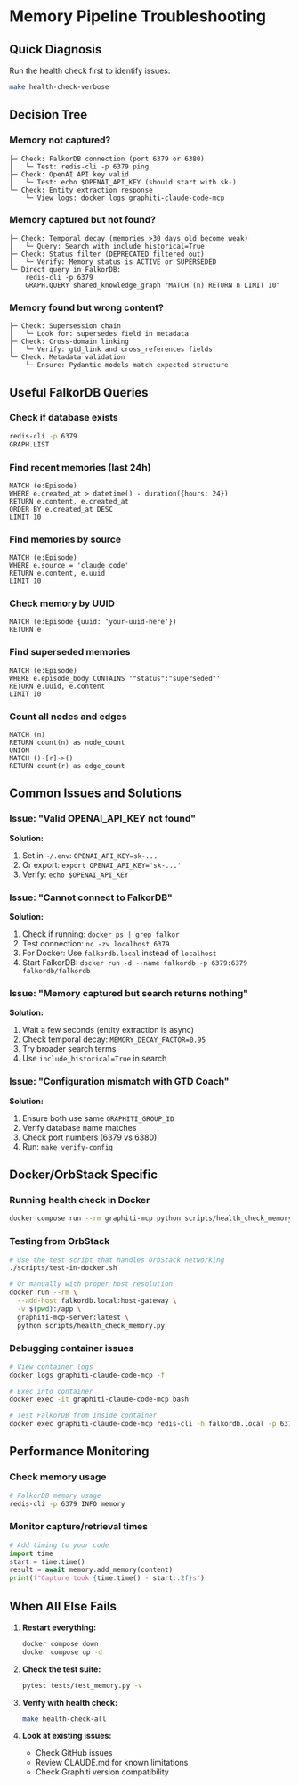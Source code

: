 # Memory Pipeline Troubleshooting

## Quick Diagnosis

Run the health check first to identify issues:
```bash
make health-check-verbose
```

## Decision Tree

### Memory not captured?
```
├─ Check: FalkorDB connection (port 6379 or 6380)
│   └─ Test: redis-cli -p 6379 ping
├─ Check: OpenAI API key valid
│   └─ Test: echo $OPENAI_API_KEY (should start with sk-)
└─ Check: Entity extraction response
    └─ View logs: docker logs graphiti-claude-code-mcp
```

### Memory captured but not found?
```
├─ Check: Temporal decay (memories >30 days old become weak)
│   └─ Query: Search with include_historical=True
├─ Check: Status filter (DEPRECATED filtered out)
│   └─ Verify: Memory status is ACTIVE or SUPERSEDED
└─ Direct query in FalkorDB:
    redis-cli -p 6379
    GRAPH.QUERY shared_knowledge_graph "MATCH (n) RETURN n LIMIT 10"
```

### Memory found but wrong content?
```
├─ Check: Supersession chain
│   └─ Look for: supersedes field in metadata
├─ Check: Cross-domain linking
│   └─ Verify: gtd_link and cross_references fields
└─ Check: Metadata validation
    └─ Ensure: Pydantic models match expected structure
```

## Useful FalkorDB Queries

### Check if database exists
```bash
redis-cli -p 6379
GRAPH.LIST
```

### Find recent memories (last 24h)
```cypher
MATCH (e:Episode)
WHERE e.created_at > datetime() - duration({hours: 24})
RETURN e.content, e.created_at
ORDER BY e.created_at DESC
LIMIT 10
```

### Find memories by source
```cypher
MATCH (e:Episode)
WHERE e.source = 'claude_code'
RETURN e.content, e.uuid
LIMIT 10
```

### Check memory by UUID
```cypher
MATCH (e:Episode {uuid: 'your-uuid-here'})
RETURN e
```

### Find superseded memories
```cypher
MATCH (e:Episode)
WHERE e.episode_body CONTAINS '"status":"superseded"'
RETURN e.uuid, e.content
LIMIT 10
```

### Count all nodes and edges
```cypher
MATCH (n)
RETURN count(n) as node_count
UNION
MATCH ()-[r]->()
RETURN count(r) as edge_count
```

## Common Issues and Solutions

### Issue: "Valid OPENAI_API_KEY not found"
**Solution:**
1. Set in `~/.env`: `OPENAI_API_KEY=sk-...`
2. Or export: `export OPENAI_API_KEY='sk-...'`
3. Verify: `echo $OPENAI_API_KEY`

### Issue: "Cannot connect to FalkorDB"
**Solution:**
1. Check if running: `docker ps | grep falkor`
2. Test connection: `nc -zv localhost 6379`
3. For Docker: Use `falkordb.local` instead of `localhost`
4. Start FalkorDB: `docker run -d --name falkordb -p 6379:6379 falkordb/falkordb`

### Issue: "Memory captured but search returns nothing"
**Solution:**
1. Wait a few seconds (entity extraction is async)
2. Check temporal decay: `MEMORY_DECAY_FACTOR=0.95`
3. Try broader search terms
4. Use `include_historical=True` in search

### Issue: "Configuration mismatch with GTD Coach"
**Solution:**
1. Ensure both use same `GRAPHITI_GROUP_ID`
2. Verify database name matches
3. Check port numbers (6379 vs 6380)
4. Run: `make verify-config`

## Docker/OrbStack Specific

### Running health check in Docker
```bash
docker compose run --rm graphiti-mcp python scripts/health_check_memory.py --verbose
```

### Testing from OrbStack
```bash
# Use the test script that handles OrbStack networking
./scripts/test-in-docker.sh

# Or manually with proper host resolution
docker run --rm \
  --add-host falkordb.local:host-gateway \
  -v $(pwd):/app \
  graphiti-mcp-server:latest \
  python scripts/health_check_memory.py
```

### Debugging container issues
```bash
# View container logs
docker logs graphiti-claude-code-mcp -f

# Exec into container
docker exec -it graphiti-claude-code-mcp bash

# Test FalkorDB from inside container
docker exec graphiti-claude-code-mcp redis-cli -h falkordb.local -p 6379 ping
```

## Performance Monitoring

### Check memory usage
```bash
# FalkorDB memory usage
redis-cli -p 6379 INFO memory
```

### Monitor capture/retrieval times
```python
# Add timing to your code
import time
start = time.time()
result = await memory.add_memory(content)
print(f"Capture took {time.time() - start:.2f}s")
```

## When All Else Fails

1. **Restart everything:**
   ```bash
   docker compose down
   docker compose up -d
   ```

2. **Check the test suite:**
   ```bash
   pytest tests/test_memory.py -v
   ```

3. **Verify with health check:**
   ```bash
   make health-check-all
   ```

4. **Look at existing issues:**
   - Check GitHub issues
   - Review CLAUDE.md for known limitations
   - Check Graphiti version compatibility
